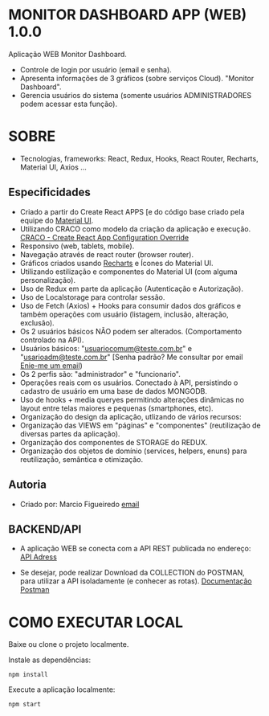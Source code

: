 
# MONITOR DASHBOARD APP (WEB) 1.0.0

Aplicação WEB Monitor Dashboard.

* Controle de login por usuário (email e senha).
* Apresenta informações de 3 gráficos (sobre serviços Cloud). "Monitor Dashboard".
* Gerencia usuários do sistema (somente usuários ADMINISTRADORES podem acessar esta função).

# SOBRE

* Tecnologias, frameworks: React, Redux, Hooks, React Router, Recharts, Material UI, Axios ...

## Especificidades

* Criado a partir do Create React APPS [e do código base criado pela equipe do [Material UI](https://mui.com/pt/).
* Utilizando CRACO como modelo da criação da aplicação e execução. [CRACO - Create React App Configuration Override](https://www.npmjs.com/package/@craco/craco)
* Responsivo (web, tablets, mobile).
* Navegação através de react router (browser router).
* Gráficos criados usando [Recharts](https://recharts.org/en-US) e Ícones do Material UI.
* Utilizando estilização e componentes do Material UI (com alguma personalização).
* Uso de Redux em parte da aplicação (Autenticação e Autorização).
* Uso de Localstorage para controlar sessão.
* Uso de Fetch (Axios) + Hooks para consumir dados dos gráficos e também operações com usuário (listagem, inclusão, alteração, exclusão).
* Os 2 usuários básicos NÃO podem ser alterados. (Comportamento controlado na API).
* Usuários básicos: "usuariocomum@teste.com.br" e "usarioadm@teste.com.br" [Senha padrão? Me consultar por email [Enie-me um email](mailto:marciofweb@gmail.com))
* Os 2 perfis são: "administrador" e "funcionario".
* Operações reais com os usuários. Conectado à API, persistindo o cadastro de usuário em uma base de dados MONGODB.
* Uso de hooks + media queryes permitindo alterações dinâmicas no layout entre telas maiores e pequenas (smartphones, etc).
* Organização do design da aplicação, utlizando de vários recursos:
* Organização das VIEWS em "páginas" e "componentes" (reutilização de diversas partes da aplicação).
* Organização dos componentes de STORAGE do REDUX.
* Organização dos objetos de domínio (services, helpers, enuns) para reutilização, semântica e otimização.

## Autoria

* Criado por: Marcio Figueiredo [email](mailto:marciofweb@gmail.com)

## BACKEND/API

* A aplicação WEB se conecta com a API REST publicada no endereço:
[API Adress](https://monitor-dashboard-api-maofigueiredo.vercel.app)

* Se desejar, pode realizar Download da COLLECTION do POSTMAN, para utilizar a API isoladamente (e conhecer as rotas).
[Documentação Postman](https://drive.google.com/file/d/1P1X-C1UxQyAeZJSwY5LcoN1N4TKwi_tG/view?usp=sharing)

# COMO EXECUTAR LOCAL

Baixe ou clone o projeto localmente.

Instale as dependências:

    npm install

Execute a aplicação localmente:

    npm start
